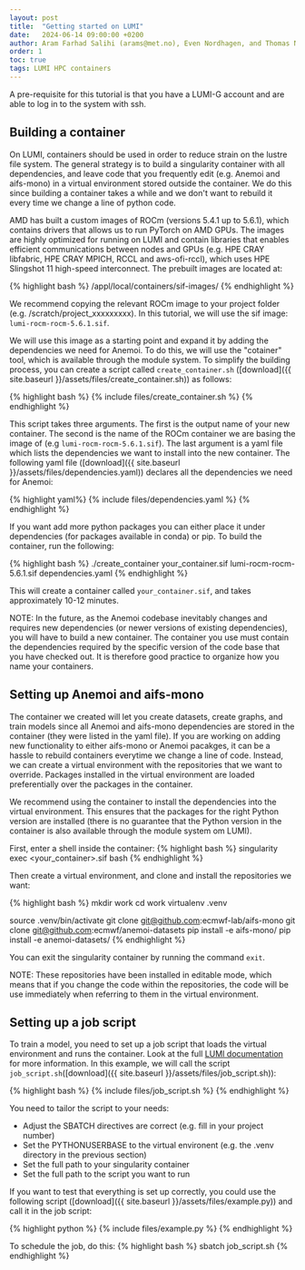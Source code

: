 ```yaml
---
layout: post
title:  "Getting started on LUMI"
date:   2024-06-14 09:00:00 +0200
author: Aram Farhad Salihi (arams@met.no), Even Nordhagen, and Thomas Nipen (thomasn@met.no)
order: 1
toc: true
tags: LUMI HPC containers
---
```


A pre-requisite for this tutorial is that you have a LUMI-G account and are able to log in to the system with ssh.

## Building a container

On LUMI, containers should be used in order to reduce strain on the lustre file system. The general strategy
is to build a singularity container with all dependencies, and leave code that you frequently edit (e.g.
Anemoi and aifs-mono) in a virtual environment stored outside the container. We do this since building a
container takes a while and we don't want to rebuild it every time we change a line of python code.

AMD has built a custom images of ROCm (versions 5.4.1 up to 5.6.1), which contains drivers that allows us to
run PyTorch on AMD GPUs. The images are highly optimized for running on LUMI and contain libraries that
enables efficient communications between nodes and GPUs (e.g. HPE CRAY libfabric, HPE CRAY MPICH,
RCCL and aws-ofi-rccl), which uses HPE Slingshot 11 high-speed interconnect. The prebuilt images are located
at:

{% highlight bash %}
/appl/local/containers/sif-images/
{% endhighlight %}

We recommend copying the relevant ROCm image to your project folder (e.g. /scratch/project_xxxxxxxxx). In
this tutorial, we will use the sif image: `lumi-rocm-rocm-5.6.1.sif`.

We will use this image as a starting point and expand it by adding the dependencies we need for Anemoi. To do
this, we will use the "cotainer" tool, which is available through the module system. To simplify the building
process, you can create a script called `create_container.sh` ([download]({{ site.baseurl
}}/assets/files/create_container.sh)) as follows:

{% highlight bash %}
{% include files/create_container.sh %}
{% endhighlight %}

This script takes three arguments. The first is the output name of your new container. The second is the name
of the ROCm container we are basing the image of (e.g `lumi-rocm-rocm-5.6.1.sif`). The last argument is a
yaml file which lists the dependencies we want to install into the new container. The following yaml file
([download]({{ site.baseurl }}/assets/files/dependencies.yaml)) declares all the dependencies we need for
Anemoi:

{% highlight yaml%}
{% include files/dependencies.yaml %}
{% endhighlight %}

If you want add more python packages you can either place it under dependencies (for packages available in
conda) or pip. To build the container, run the following:

{% highlight bash %}
./create_container your_container.sif lumi-rocm-rocm-5.6.1.sif dependencies.yaml
{% endhighlight %}

This will create a container called `your_container.sif`, and takes approximately 10-12 minutes.

NOTE: In the future, as the Anemoi codebase inevitably changes and requires new dependencies (or newer
versions of existing dependencies), you will have to build a new container. The container you use must
contain the dependencies required by the specific version of the code base that you have checked out. It is
therefore good practice to organize how you name your containers.

## Setting up Anemoi and aifs-mono

The container we created will let you create datasets, create graphs, and train models since all Anemoi and
aifs-mono dependencies are stored in the container (they were listed in the yaml file). If you are working on
adding new functionality to either aifs-mono or Anemoi pacakges, it can be a hassle to rebuild containers
everytime we change a line of code. Instead, we can create a virtual environment with the repositories that
we want to override. Packages installed in the virtual environment are loaded preferentially over the
packages in the container.

We recommend using the container to install the dependencies into the virtual environment. This ensures that
the packages for the right Python version are installed (there is no guarantee that the Python version in the
container is also available through the module system om LUMI).

First, enter a shell inside the container:
{% highlight bash %}
singularity exec <your_container>.sif bash
{% endhighlight %}

Then create a virtual environment, and clone and install the repositories we want:

{% highlight bash %}
mkdir work
cd work
virtualenv .venv

source .venv/bin/activate
git clone git@github.com:ecmwf-lab/aifs-mono
git clone git@github.com:ecmwf/anemoi-datasets
pip install -e aifs-mono/
pip install -e anemoi-datasets/
{% endhighlight %}

You can exit the singularity container by running the command `exit`.

NOTE: These repositories have been installed in editable mode, which means that if you change the code within
the repositories, the code will be use immediately when referring to them in the virtual environment.

## Setting up a job script

To train a model, you need to set up a job script that loads the virtual environment and runs the container.
Look at the full [LUMI documentation](https://lumi-supercomputer.github.io/LUMI-EasyBuild-docs/p/PyTorch/) for more information.
In this example, we will call the script `job_script.sh`([download]({{ site.baseurl }}/assets/files/job_script.sh)):

{% highlight bash %}
{% include files/job_script.sh %}
{% endhighlight %}

You need to tailor the script to your needs:
- Adjust the SBATCH directives are correct (e.g. fill in your project number)
- Set the PYTHONUSERBASE to the virtual environent (e.g. the .venv directory in the previous section)
- Set the full path to your singularity container
- Set the full path to the script you want to run

If you want to test that everything is set up correctly, you could use the following script ([download]({{ site.baseurl }}/assets/files/example.py)) and call it in the job script:

{% highlight python %}
{% include files/example.py %}
{% endhighlight %}

To schedule the job, do this:
{% highlight bash %}
sbatch job_script.sh
{% endhighlight %}
